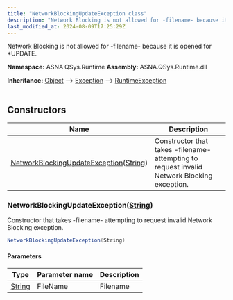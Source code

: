 ```yaml
---
title: "NetworkBlockingUpdateException class"
description: "Network Blocking is not allowed for -filename- because it is opened for *UPDATE. "
last_modified_at: 2024-08-09T17:25:29Z
---
```


Network Blocking is not allowed for -filename- because it is opened for *UPDATE.

**Namespace:** ASNA.QSys.Runtime
**Assembly:** ASNA.QSys.Runtime.dll

**Inheritance:** [Object](https://docs.microsoft.com/en-us/dotnet/api/system.object) --> [Exception](https://docs.microsoft.com/en-us/dotnet/api/system.exception) --> [RuntimeException](/reference/runtime/qsys-runtime/runtime-exception.html)
<br>
<br>

## Constructors

| Name | Description |
| --- | --- |
| [NetworkBlockingUpdateException](#networkblockingupdateexceptionstring)([String](https://docs.microsoft.com/en-us/dotnet/api/system.string)) | Constructor that takes -filename- attempting to request invalid Network Blocking exception.

### NetworkBlockingUpdateException([String](https://docs.microsoft.com/en-us/dotnet/api/system.string))

Constructor that takes -filename- attempting to request invalid Network Blocking exception.

```cs
NetworkBlockingUpdateException(String)
```

#### Parameters

| Type | Parameter name | Description
| --- | --- | ---
| [String](https://docs.microsoft.com/en-us/dotnet/api/system.string) | FileName | Filename
